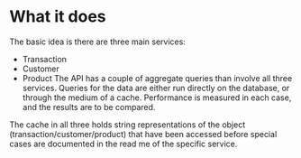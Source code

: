 # What it does
The basic idea is there are three main services:
- Transaction
- Customer
- Product
The API has a couple of aggregate queries than involve all three services. Queries for the data are either run directly on the database, or 
through the medium of a cache. Performance is measured in each case, and the results are to be compared.

The cache in all three holds string representations of the object (transaction/customer/product) that have been accessed before 
special cases are documented in the read me of the specific service.
